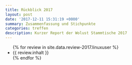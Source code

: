 ```yaml
---
title: Rückblick 2017
layout: post
date: '2017-12-11 15:31:19 +0000'
summary: Zusammenfassung und Stichpunkte
categories: treffen
description: Kurzer Report der Wolust Stammtische 2017 
---
```

<ul>
 {% for review  in site.data.review-2017.linuxuser %}
    <li>  {{ review.inhalt }} </li>
 {% endfor %}
</ul>
